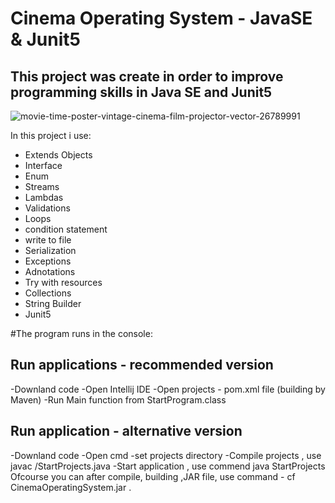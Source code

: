 # Cinema Operating System - JavaSE & Junit5

## This project was create in order to improve programming skills in Java SE and Junit5
![movie-time-poster-vintage-cinema-film-projector-vector-26789991](https://user-images.githubusercontent.com/57706581/92334897-65adc580-f092-11ea-926a-7765849bb542.jpg)

In this project i use: 
- Extends Objects 
- Interface 
- Enum
- Streams 
- Lambdas 
- Validations 
- Loops
- condition statement
- write to file
- Serialization 
- Exceptions
- Adnotations 
- Try with resources
- Collections 
- String Builder
- Junit5


#The program runs in the console:

## Run applications - recommended version
-Downland code 
-Open Intellij IDE
-Open projects - pom.xml file (building by Maven)
-Run Main function from StartProgram.class

## Run application - alternative version 
-Downland code
-Open cmd
-set projects directory 
-Compile projects , use javac /StartProjects.java
-Start application , use commend java StartProjects
Ofcourse you can after compile, building ,JAR file, use command - cf CinemaOperatingSystem.jar .

